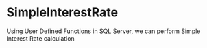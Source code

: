 # SimpleInterestRate
Using User Defined Functions in SQL Server, we can perform Simple Interest Rate calculation
